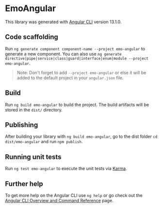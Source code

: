 # EmoAngular

This library was generated with [Angular CLI](https://github.com/angular/angular-cli) version 13.1.0.

## Code scaffolding

Run `ng generate component component-name --project emo-angular` to generate a new component. You can also use `ng generate directive|pipe|service|class|guard|interface|enum|module --project emo-angular`.
> Note: Don't forget to add `--project emo-angular` or else it will be added to the default project in your `angular.json` file. 

## Build

Run `ng build emo-angular` to build the project. The build artifacts will be stored in the `dist/` directory.

## Publishing

After building your library with `ng build emo-angular`, go to the dist folder `cd dist/emo-angular` and run `npm publish`.

## Running unit tests

Run `ng test emo-angular` to execute the unit tests via [Karma](https://karma-runner.github.io).

## Further help

To get more help on the Angular CLI use `ng help` or go check out the [Angular CLI Overview and Command Reference](https://angular.io/cli) page.
